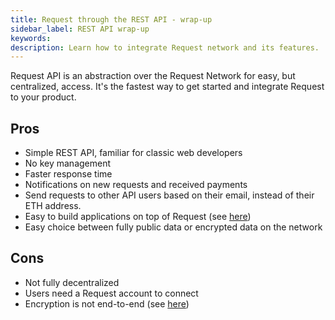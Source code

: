 ```yaml
---
title: Request through the REST API - wrap-up
sidebar_label: REST API wrap-up
keywords:
description: Learn how to integrate Request network and its features.
---
```



Request API is an abstraction over the Request Network for easy, but centralized, access. It's the fastest way to get started and integrate Request to your product.

## Pros
* Simple REST API, familiar for classic web developers
* No key management
* Faster response time
* Notifications on new requests and received payments
* Send requests to other API users based on their email, instead of their ETH address.
* Easy to build applications on top of Request (see [here](./3-api-apps.md))
* Easy choice between fully public data or encrypted data on the network 

## Cons
* Not fully decentralized
* Users need a Request account to connect
* Encryption is not end-to-end (see [here](./4-api-encryption.md))
